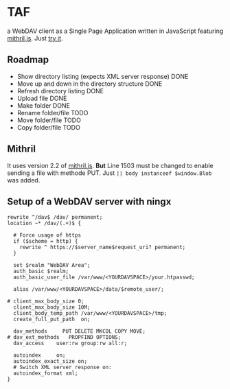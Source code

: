 # TAF
a WebDAV client as a Single Page Application written in JavaScript featuring [mithril.js](https://mithril.js.org/). Just [try it](https://raw.githack.com/plybrd/taf/main/Src/index.html).

## Roadmap
- Show directory listing (expects XML server response) DONE
- Move up and down in the directory structure DONE
- Refresh directory listing DONE
- Upload file DONE
- Make folder DONE
- Rename folder/file TODO
- Move folder/file TODO
- Copy folder/file TODO

## Mithril
It uses version 2.2 of [mithril.js](https://mithril.js.org/). **But** Line  1503 must be changed to enable sending a file with methode PUT. Just `|| body instanceof $window.Blob` was added.

## Setup of a WebDAV server with ningx

    rewrite ^/dav$ /dav/ permanent;
    location ~* /dav/(.+)$ {
    
      # Force usage of https
      if ($scheme = http) {
        rewrite ^ https://$server_name$request_uri? permanent;
      }
    
      set $realm "WebDAV Area";
      auth_basic $realm;
      auth_basic_user_file /var/www/<YOURDAVSPACE>/your.htpasswd;
    
      alias /var/www/<YOURDAVSPACE>/data/$remote_user/;
    
    # client_max_body_size 0;
      client_max_body_size 10M;
      client_body_temp_path /var/www/<YOURDAVSPACE>/tmp;
      create_full_put_path  on;
    
      dav_methods     PUT DELETE MKCOL COPY MOVE;
    # dav_ext_methods   PROPFIND OPTIONS;
      dav_access    user:rw group:rw all:r;
    
      autoindex     on;
      autoindex_exact_size on;
      # Switch XML server response on:
      autoindex_format xml;
    }  
